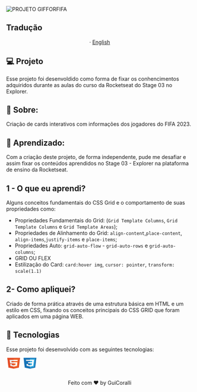 
![PROJETO GIFFORFIFA](https://github.com/GuiCoralli/FIFA23_Best_Players/assets/134714337/a7bc0fae-c596-4e09-82fd-986c298a5de7)

 ## Tradução 
 <p align="center">
   ·
  <a href="https://github.com/GuiCoralli/FIFA23_Best_Players/edit/main/readme-pt-br.md"> English
  </a>

##

## 💻 Projeto

Esse projeto foi desenvoldido como forma de fixar os conhencimentos
adquiridos durante as aulas do curso da Rocketseat do Stage 03 no Explorer.

## 📜 Sobre:

Criação de cards interativos com informações dos jogadores do FIFA 2023.

## 🧠 Aprendizado:

Com a criação deste projeto, de forma independente, pude me desafiar e assim fixar os
conteúdos aprendidos no Stage 03 - Explorer na plataforma de ensino da Rocketseat.

## 1 - O que eu aprendi?

Alguns conceitos fundamentais do CSS Grid e o comportamento de suas propriedades como:

 - Propriedades Fundamentais do Grid: (`Grid Template Columns`, `Grid Template Columns` e `Grid Template Areas`);
 - Propriedades de Alinhamento do Grid: `align-content`,`place-content`, `align-items`,`justify-items` e `place-items`;
 - Propriedades Auto: `grid-auto-flow`  - `grid-auto-rows` e  `grid-auto-columns`;
 - GRID OU FLEX
 - Estilização do Card: `card:hover img`, `cursor: pointer`, `transform: scale(1.1)`

## 2- Como apliquei?

Criado de forma prática através de uma estrutura básica em HTML e um estilo em CSS, fixando os conceitos principais do CSS GRID que foram aplicados em uma página WEB. 


## 🚀 Tecnologias
Esse projeto foi desenvolvido com as seguintes tecnologias:

 <div>
 <img align="center" alt="Gui-HTML" height="30" width="40" src="https://raw.githubusercontent.com/devicons/devicon/master/icons/html5/html5-original.svg">
  <img align="center" alt="Gui-CSS" height="30" width="40" src="https://raw.githubusercontent.com/devicons/devicon/master/icons/css3/css3-original.svg">
 </div>
 
 ##
 
<footer>
 <p align="center"> Feito com ♥ by GuiCoralli 
 </p>
</footer>
